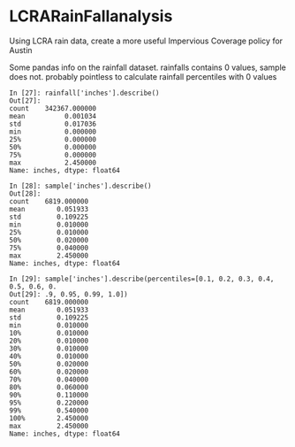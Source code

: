 # LCRARainFallanalysis
Using LCRA rain data, create a more useful Impervious Coverage policy for Austin

Some pandas info on the rainfall dataset. rainfalls contains 0 values, sample does not. probably pointless to calculate rainfall percentiles with 0 values
```
In [27]: rainfall['inches'].describe()
Out[27]:
count    342367.000000
mean          0.001034
std           0.017036
min           0.000000
25%           0.000000
50%           0.000000
75%           0.000000
max           2.450000
Name: inches, dtype: float64

In [28]: sample['inches'].describe()
Out[28]:
count    6819.000000
mean        0.051933
std         0.109225
min         0.010000
25%         0.010000
50%         0.020000
75%         0.040000
max         2.450000
Name: inches, dtype: float64

In [29]: sample['inches'].describe(percentiles=[0.1, 0.2, 0.3, 0.4, 0.5, 0.6, 0.
Out[29]: .9, 0.95, 0.99, 1.0])
count    6819.000000
mean        0.051933
std         0.109225
min         0.010000
10%         0.010000
20%         0.010000
30%         0.010000
40%         0.010000
50%         0.020000
60%         0.020000
70%         0.040000
80%         0.060000
90%         0.110000
95%         0.220000
99%         0.540000
100%        2.450000
max         2.450000
Name: inches, dtype: float64
```
